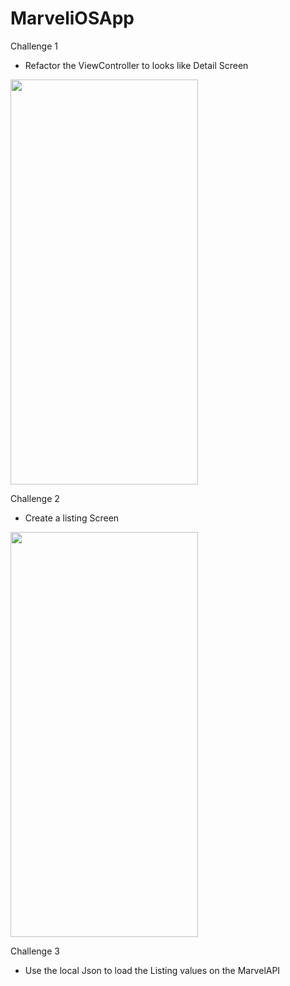 # MarveliOSApp

Challenge 1
- Refactor the ViewController to looks like Detail Screen

<img src=https://user-images.githubusercontent.com/16628784/171314916-a3050817-d512-453a-bbc2-363b831eeb7c.png width="300" height="648">


Challenge 2
- Create a listing Screen

<img src=https://user-images.githubusercontent.com/16628784/171315550-700ba1b1-1108-4b03-9a3a-f4d57f4a8be5.png width="300" height="648">

Challenge 3
- Use the local Json to load the Listing values on the MarvelAPI
